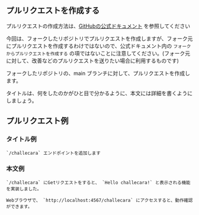 ## プルリクエストを作成する

プルリクエストの作成方法は、[GitHubの公式ドキュメント](https://docs.github.com/ja/github/collaborating-with-pull-requests/proposing-changes-to-your-work-with-pull-requests/creating-a-pull-request) を参照してください

今回は、フォークしたリポジトリでプルリクエストを作成しますが、フォーク元にプルリクエストを作成するわけではないので、公式ドキュメント内の `フォークからプルリクエストを作成する` の項ではないことに注意してください。(フォーク元に対して、改善などのプルリクエストを送りたい場合に利用するものです)


フォークしたリポジトリの、main ブランチに対して、プルリクエストを作成します。

タイトルは、何をしたのかがひと目で分かるように、本文には詳細を書くようにしましょう。

## プルリクエスト例
### タイトル例
```
`/challecara` エンドポイントを追加します
```

### 本文例
```
`/challecara` にGetリクエストをすると、 `Hello challecara!` と表示される機能を実装しました。

Webブラウザで、 `http://localhost:4567/challecara` にアクセスすると、動作確認ができます。
```
